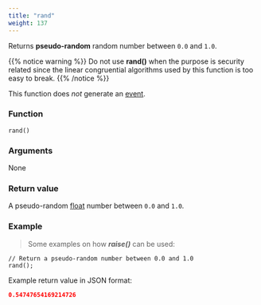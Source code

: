 ```yaml
---
title: "rand"
weight: 137
---
```


Returns **pseudo-random** random number between `0.0` and `1.0`.

{{% notice warning %}}
Do not use **rand()** when the purpose is security related since the linear
congruential algorithms used by this function is too easy to break.
{{% /notice %}}

This function does *not* generate an [event](../../overview/events).

### Function

`rand()`

### Arguments

None

### Return value

A pseudo-random [float](../../data-types/float) number between `0.0` and `1.0`.

### Example

> Some examples on how ***raise()*** can be used:

```thingsdb,should_pass
// Return a pseudo-random number between 0.0 and 1.0
rand();
```

Example return value in JSON format:
```json
0.54747654169214726
```
